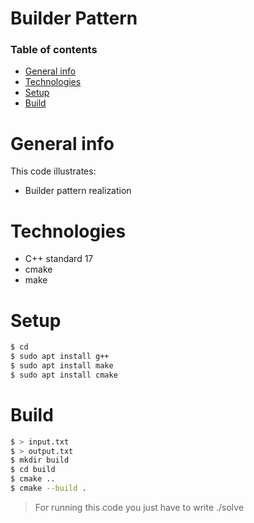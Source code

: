 # Builder Pattern

### Table of contents
* [General info](#general-info)
* [Technologies](#technologies)
* [Setup](#setup)
* [Build](#build)

# General info
This code illustrates:
- Builder pattern realization

# Technologies
- C++ standard 17
- cmake
- make

# Setup
```sh
$ cd 
$ sudo apt install g++
$ sudo apt install make
$ sudo apt install cmake
```

# Build
```sh
$ > input.txt
$ > output.txt
$ mkdir build
$ cd build
$ cmake ..
$ cmake --build .
```

> For running this code you just have to write ./solve
